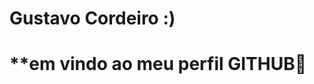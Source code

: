 <div display="inline-block">

<h1 aling="eft"> Gustavo Cordeiro :) </h1/h1>
<h1 aling="eft"> **em vindo ao meu perfil GITHUB🐙 </h1>
